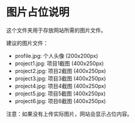 # 图片占位说明

这个文件夹用于存放网站所需的图片文件。

建议的图片文件：
- profile.jpg: 个人头像 (200x200px)
- project1.jpg: 项目1截图 (400x250px)
- project2.jpg: 项目2截图 (400x250px)
- project3.jpg: 项目3截图 (400x250px)
- project4.jpg: 项目4截图 (400x250px)
- project5.jpg: 项目5截图 (400x250px)
- project6.jpg: 项目6截图 (400x250px)

注意：如果没有上传实际图片，网站会显示占位内容。
